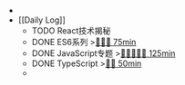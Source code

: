 -
- [[Daily Log]]
	- TODO React技术揭秘
	- DONE ES6系列 >[🍅🍅🍅 75min](#agenda-pomo://?t=f-1687851820732-1500%2Cf-1687855454888-1500%2Cf-1687860304182-1500)
	- DONE JavaScript专题 >[🍅🍅🍅🍅🍅 125min](#agenda-pomo://?t=f-1687795366906-1500%2Cf-1687798874163-1500%2Cf-1687836369188-1500%2Cf-1687840396419-1500%2Cf-1687846927800-1500)
	- DONE TypeScript >[🍅🍅 50min](#agenda-pomo://?t=f-1687864659319-1500%2Cf-1687867479406-1500)
	-